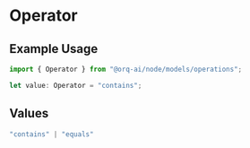 # Operator

## Example Usage

```typescript
import { Operator } from "@orq-ai/node/models/operations";

let value: Operator = "contains";
```

## Values

```typescript
"contains" | "equals"
```